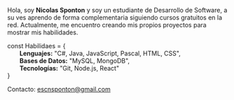 Hola, soy **Nicolas Sponton** y soy un estudiante  de Desarrollo de Software, a su ves aprendo de forma complementaria siguiendo cursos gratuitos en la red.
Actualmente, me encuentro creando mis propios proyectos para mostrar mis habilidades.  
  
const Habilidaes = {  
  **Lenguajes:** "C#, Java, JavaScript, Pascal, HTML, CSS",  
  **Bases de Datos:** "MySQL, MongoDB",  
  **Tecnologías:** "Git, Node.js, React"  
}  
  
Contacto: escnsponton@gmail.com
